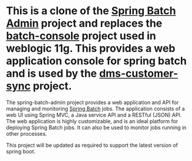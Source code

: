 # This is a clone of the [Spring Batch Admin](https://github.com/spring-attic/spring-batch-admin) project and replaces the [batch-console](https://bitbucket:7480/projects/DJP/repos/dms-batch-1.0/browse/batch-console) project used in weblogic 11g.  This provides a web application console for spring batch and is used by the [dms-customer-sync](https://bitbucket:7480/projects/DCJPC/repos/dms-customer-sync-5.0/browse) project.

The spring-batch-admin project provides a web application and API for managing and monitoring [Spring Batch](https://projects.spring.io/spring-batch/) jobs.  The application consists of a web UI using Spring MVC, a Java service API and a RESTful (JSON) API.  The web application is highly customizable, and is an ideal platform for deploying Spring Batch jobs.  It can also be used to monitor jobs running in other processes.

This project will be updated as required to support the latest version of spring boot.